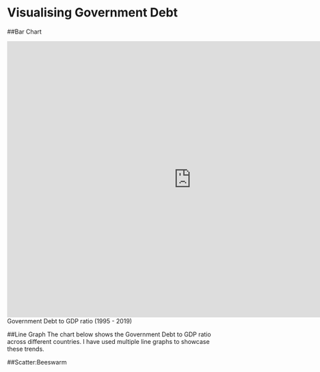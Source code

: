 # Visualising Government Debt

##Bar Chart
<iframe src="https://data.oecd.org/chart/6XYn" width="860" height="645" style="border: 0" mozallowfullscreen="true" webkitallowfullscreen="true" allowfullscreen="true">OECD Chart: General government debt, Total, % of GDP, Annual, 2021</iframe>
Government Debt to GDP ratio (1995 - 2019)

<script src="https://public.flourish.studio/resources/embed.js"></script>


##Line Graph
The chart below shows the Government Debt to GDP ratio across different countries. I have used multiple line graphs to showcase these trends. 

<div class="flourish-embed flourish-chart" data-src="visualisation/12585861"><script src="https://public.flourish.studio/resources/embed.js"></script></div>


##Scatter:Beeswarm

<div class="flourish-embed flourish-scatter" data-src="visualisation/12597950"><script src="https://public.flourish.studio/resources/embed.js"></script></div>
